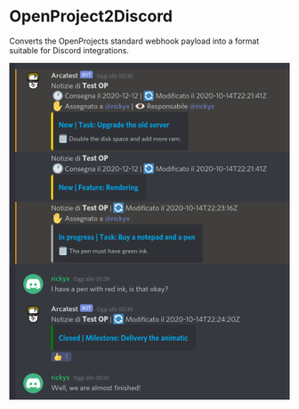 # OpenProject2Discord
Converts the OpenProjects standard webhook payload into a format suitable for Discord integrations.

![What you get](https://github.com/canonex/OpenProject2Discord/blob/main/Screenshot.png)
